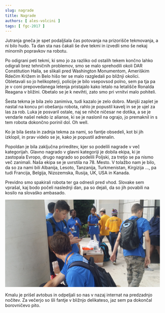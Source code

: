 ```yaml
---
slug: nagrade
title: Nagrade
authors: [ ales-volcini ]
tags: [ fgc-2017 ]
---
```


Jutranja gneča je spet podaljšala čas potovanja na prizorišče tekmovanja, a ni bilo hudo.
Ta dan sta nas čakali še dve tekmi in izvedli smo še nekaj minornih popravkov na robotu.
<!-- truncate -->

Po odigrani peti tekmi, ki smo jo za razliko od ostalih tekem končno lahko odigrali brez
tehničnih problemov, smo se malo sprehodili okoli DAR Constitution Halla, se slikali pred
Washington Monumentom, Ameriškim Rdečim Križem in Belo hišo ter se malo razgledali po
bližnji okolici. Obletavali so jo helikopterji, policije je bilo vsepovsod polno, sem pa
tja pa je v coni prepovedanega letenja pristajalo kako letalo na letališče Ronalda Reagana
v bližini. Obetalo se je k nevihti, zato smo pri vrnitvi malo pohiteli.

Šesta tekma je bila zelo zanimiva, tudi kazalo je zelo dobro. Manjši zaplet je nastal na
koncu pri obešanju robota, rahlo je popustil kavelj in se je ujel za las za rob. Luka je
posvaril ostale, naj se nihče ničesar ne dotika, a se je vendarle našel nekdo iz alianse,
ki se je naslonil na ograjo, jo premaknil in s tem robota dokončno porinil dol. Oh well.

Ko je bila šesta in zadnja tekma za nami, so fantje obsedeli, kot bi jih izklopil, in prav
videlo se je, kako je popustil adrenalin.

Popoldan je bila zaključna prireditev, kjer so podelili nagrade v več kategorijah. Glavno
nagrado v glavni kategoriji je dobila ekipa, ki je zastopala Evropo, drugo nagrado so
podelili Poljski, za tretjo se pa nismo več zanimali. Naša ekipa se je uvrstila na 78.
Mesto. V tolažbo nam je bilo, da so za nami bili Albanija, Lesoto, Tanzanija, Turkmenistan,
Kirgizija ..., pa tudi Francija, Belgija, Nizozemska, Rusija, UK, USA in Kanada.

Previdno smo spakirali robota ter ga odnesli pred vhod. Slovake sem vprašal, kaj bodo počeli
naslednji dan, pa so dejali, da so jih povabili na kosilo na slovaško ambasado.

![Odhod](img/pits.jpg)

Kmalu je prišel avtobus in odpeljali so nas v nazaj internat na predzadnjo nočitev.
Za večerjo so šli fantje v bližnjo delikateso, jaz sem pa dokončal borovničevo pito.